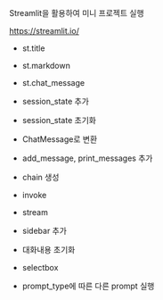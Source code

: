 Streamlit을 활용하여 미니 프로젝트 실행

https://streamlit.io/


- st.title
- st.markdown
- st.chat_message
- session_state 추가
- session_state 초기화
- ChatMessage로 변환
- add_message, print_messages 추가

- chain 생성
- invoke
- stream

- sidebar 추가
- 대화내용 초기화

- selectbox
- prompt_type에 따른 다른 prompt 실행

 

